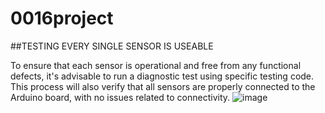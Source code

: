 # 0016project
##TESTING EVERY SINGLE SENSOR IS USEABLE

To ensure that each sensor is operational and free from any functional defects, it's advisable to run a diagnostic test using specific testing code. This process will also verify that all sensors are properly connected to the Arduino board, with no issues related to connectivity.
![image](https://github.com/xxu121/0016project/assets/146341729/4ec1a243-558a-44aa-aa0b-f25d6003aa74)
